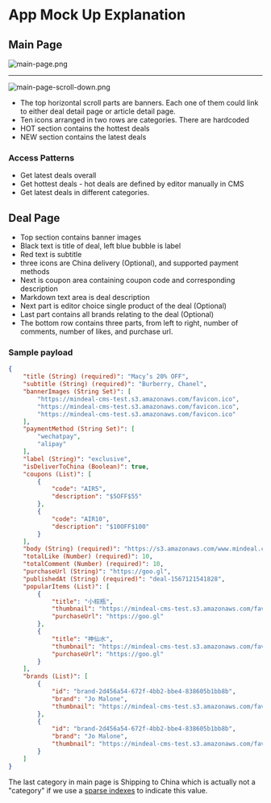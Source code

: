 # App Mock Up Explanation

## Main Page

![main-page.png](https://i.loli.net/2020/01/12/bnyfXW27sch4Tei.png)

---

![main-page-scroll-down.png](https://i.loli.net/2020/01/12/J38SWRZeF9BdGws.png)

* The top horizontal scroll parts are banners. Each one of them could link to either deal detail page or article detail page.
* Ten icons arranged in two rows are categories. There are hardcoded
* HOT section contains the hottest deals
* NEW section contains the latest deals

### Access Patterns

* Get latest deals overall
* Get hottest deals - hot deals are defined by editor manually in CMS
* Get latest deals in different categories.

## Deal Page

* Top section contains banner images
* Black text is title of deal, left blue bubble is label
* Red text is subtitle
* three icons are China delivery (Optional), and supported payment methods
* Next is coupon area containing coupon code and corresponding description
* Markdown text area is deal description
* Next part is editor choice single product of the deal (Optional)
* Last part contains all brands relating to the deal (Optional)
* The bottom row contains three parts, from left to right, number of comments, number of likes, and purchase url.

### Sample payload

```json
{
    "title (String) (required)": "Macy’s 20% OFF",
    "subtitle (String) (required)": "Burberry, Chanel",
    "bannerImages (String Set)": [
        "https://mindeal-cms-test.s3.amazonaws.com/favicon.ico",
        "https://mindeal-cms-test.s3.amazonaws.com/favicon.ico",
        "https://mindeal-cms-test.s3.amazonaws.com/favicon.ico"
    ],
    "paymentMethod (String Set)": [
        "wechatpay",
        "alipay"
    ],
    "label (String)": "exclusive",
    "isDeliverToChina (Boolean)": true,
    "coupons (List)": [
        {
            "code": "AIR5",
            "description": "$5OFF$55"
        },
        {
            "code": "AIR10",
            "description": "$10OFF$100"
        }
    ],
    "body (String) (required)": "https://s3.amazonaws.com/www.mindeal.com/index.html",
    "totalLike (Number) (required)": 10,
    "totalComment (Number) (required)": 10,
    "purchaseUrl (String)": "https://goo.gl",
    "publishedAt (String) (required)": "deal-1567121541828",
    "popularItems (List)": [
        {
            "title": "小棕瓶",
            "thumbnail": "https://mindeal-cms-test.s3.amazonaws.com/favicon.ico",
            "purchaseUrl": "https://goo.gl"
        },
        {
            "title": "神仙水",
            "thumbnail": "https://mindeal-cms-test.s3.amazonaws.com/favicon.ico",
            "purchaseUrl": "https://goo.gl"
        }
    ],
    "brands (List)": [
        {
            "id": "brand-2d456a54-672f-4bb2-bbe4-838605b1bb8b",
            "brand": "Jo Malone",
            "thumbnail": "https://mindeal-cms-test.s3.amazonaws.com/favicon.ico"
        },
        {
            "id": "brand-2d456a54-672f-4bb2-bbe4-838605b1bb8b",
            "brand": "Jo Malone",
            "thumbnail": "https://mindeal-cms-test.s3.amazonaws.com/favicon.ico"
        }
    ]
}

```

The last category in main page is Shipping to China which is actually not a "category" if we use a [sparse indexes](https://docs.aws.amazon.com/amazondynamodb/latest/developerguide/bp-indexes-general-sparse-indexes.html) to indicate this value.
